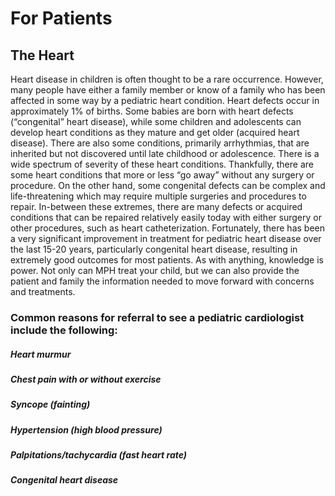 # For Patients

## The Heart

Heart disease in children is often thought to be a rare occurrence. However, many people have either a family member or know of a family who has been affected in some way by a pediatric heart condition. Heart defects occur in approximately 1% of births. Some babies are born with heart defects (“congenital” heart disease), while some children and adolescents can develop heart conditions as they mature and get older (acquired heart disease). There are also some conditions, primarily arrhythmias, that are inherited but not discovered until late childhood or adolescence. There is a wide spectrum of severity of these heart conditions. Thankfully, there are some heart conditions that more or less “go away” without any surgery or procedure. On the other hand, some congenital defects can be complex and life-threatening which may require multiple surgeries and procedures to repair. In-between these extremes, there are many defects or acquired conditions that can be repaired relatively easily today with either surgery or other procedures, such as heart catheterization. Fortunately, there has been a very significant improvement in treatment for pediatric heart disease over the last 15-20 years, particularly congenital heart disease, resulting in extremely good outcomes for most patients. As with anything, knowledge is power. Not only can MPH treat your child, but we can also provide the patient and family the information needed to move forward with concerns and treatments. 

### Common reasons for referral to see a pediatric cardiologist include the following:

##### Heart murmur

##### Chest pain with or without exercise

##### Syncope (fainting)

##### Hypertension (high blood pressure)

##### Palpitations/tachycardia (fast heart rate)

##### Congenital heart disease
